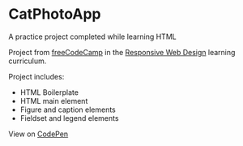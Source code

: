 # CatPhotoApp
A practice project completed while learning HTML

Project from [freeCodeCamp][Learning Site] in the [Responsive Web Design][Curriculum] learning curriculum.

Project includes:
* HTML Boilerplate
* HTML main element
* Figure and caption elements
* Fieldset and legend elements

View on [CodePen][CodePen]

[Learning Site]: https://www.freecodecamp.org/
[Curriculum]: https://www.freecodecamp.org/learn/2022/responsive-web-design/
[CodePen]: https://codepen.io/Mordechai-Pal/pen/EaYwMom
